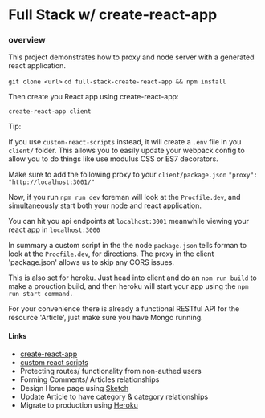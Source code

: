 # Full Stack w/ create-react-app

### overview
This project demonstrates how to proxy and node server with a generated react application.

`git clone <url>`
`cd full-stack-create-react-app && npm install`

Then create you React app using create-react-app:

`create-react-app client`

Tip:

If you use `custom-react-scripts` instead, it will create a `.env` file in you `client/` folder. This allows you to easily update your webpack config to allow you to do things like use modulus CSS or ES7 decorators.

Make sure to add the following proxy to your `client/package.json`
`"proxy": "http://localhost:3001/"`

Now, if you run `npm run dev` foreman will look at the `Procfile.dev`, and simultaneously start both your node and react application.

You can hit you api endpoints at `localhost:3001` meanwhile viewing your react app in `localhost:3000`

In summary a custom script in the the node `package.json` tells forman to look at the `Procfile.dev`, for directions. The proxy in the client 'package.json' allows us to skip any CORS issues.

This is also set for heroku. Just head into client and do an `npm run build` to make a prouction build, and then heroku will start your app using the `npm run start command.`


For your convenience there is already a functional RESTful API for the resource 'Article', just make sure you have Mongo running.

#### Links
* [create-react-app](https://github.com/facebookincubator/create-react-app)
* [custom react scripts](https://github.com/kitze/custom-react-scripts)
* Protecting routes/ functionality from non-authed users
* Forming Comments/ Articles relationships
* Design Home page using [Sketch](https://www.sketchapp.com/)
* Update Article to have category & category relationships
* Migrate to production using [Heroku](https://heroku.com)
